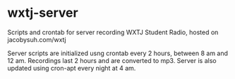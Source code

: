 # wxtj-server
Scripts and crontab for server recording WXTJ Student Radio, hosted on jacobysuh.com/wxtj

Server scripts are initialized usng crontab every 2 hours, between 8 am and 12 am. Recordings last 2 hours and are converted to mp3. Server is also updated using cron-apt every night at 4 am.

